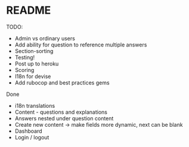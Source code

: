 # README

TODO:
* Admin vs ordinary users
* Add ability for question to reference multiple answers
* Section-sorting
* Testing!
* Post up to heroku
* Scoring
* I18n for devise
* Add rubocop and best practices gems

Done
* i18n translations
* Content - questions and explanations
* Answers nested under question content
* Create new content -> make fields more dynamic, next can be blank
* Dashboard
* Login / logout
